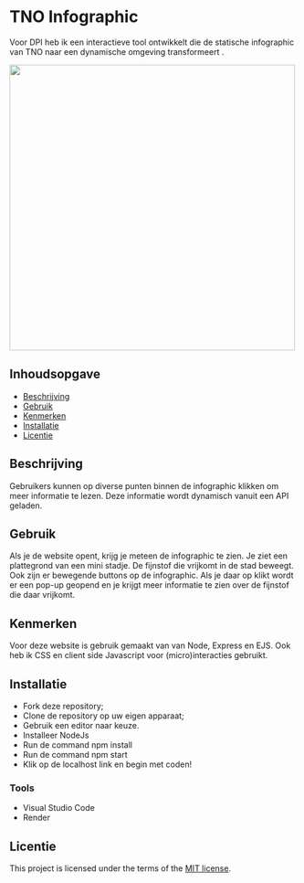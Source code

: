 # TNO Infographic
Voor DPI heb ik een interactieve tool ontwikkelt die de statische infographic van TNO naar een dynamische omgeving transformeert .

<img src= "https://github.com/Hadil24A/proof-of-concept/assets/144008714/2ac0d950-1291-4770-8f3a-bd6c911290f0" width="500px">

## Inhoudsopgave

- [Beschrijving](https://www.notion.so/READ-ME-43aa2c8bd0b14df787d71c1cf901e2d9?pvs=21)
- [Gebruik](https://www.notion.so/READ-ME-43aa2c8bd0b14df787d71c1cf901e2d9?pvs=21)
- [Kenmerken](https://www.notion.so/READ-ME-43aa2c8bd0b14df787d71c1cf901e2d9?pvs=21)
- [Installatie](https://www.notion.so/READ-ME-43aa2c8bd0b14df787d71c1cf901e2d9?pvs=21)
- [Licentie](https://www.notion.so/READ-ME-43aa2c8bd0b14df787d71c1cf901e2d9?pvs=21)

## Beschrijving

Gebruikers kunnen op diverse punten binnen de infographic klikken om meer informatie te lezen. Deze informatie wordt dynamisch vanuit een API geladen.

## Gebruik

Als je de website opent, krijg je meteen de infographic te zien. Je ziet een plattegrond van een mini stadje. De fijnstof die vrijkomt in de stad beweegt. Ook zijn er bewegende buttons op de infographic. Als je daar op klikt wordt er een pop-up geopend en je krijgt meer informatie te zien over de fijnstof die daar vrijkomt. 

## Kenmerken

Voor deze website is gebruik gemaakt van van Node, Express en EJS. Ook heb ik CSS en client side Javascript voor (micro)interacties gebruikt.

## Installatie

- Fork deze repository;
- Clone de repository op uw eigen apparaat;
- Gebruik een editor naar keuze.
- Installeer NodeJs
- Run de command npm install
- Run de command npm start
- Klik op de localhost link en begin met coden!

### Tools

- Visual Studio Code
- Render

## Licentie

This project is licensed under the terms of the [MIT license](https://www.notion.so/LICENSE).
